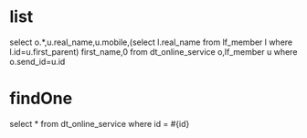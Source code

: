 list
===
select o.*,u.real_name,u.mobile,(select l.real_name from lf_member l where l.id=u.first_parent) first_name,0 from dt_online_service o,lf_member u where o.send_id=u.id

findOne
===
select * from dt_online_service where id = #{id}